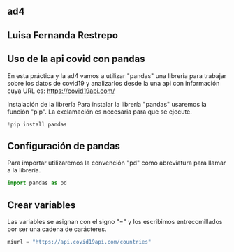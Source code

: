 ## ad4
## Luisa Fernanda Restrepo
## Uso de la api covid con pandas
En esta práctica y la ad4 vamos a utilizar "pandas" una libreria para trabajar sobre los datos de covid19 y analizarlos desde la una api con información cuya URL es: https://covid19api.com/

Instalación de la librería
Para instalar la librería "pandas" usaremos la función "pip". La exclamación es necesaria para que se ejecute.

```python
!pip install pandas
```
## Configuración de pandas
Para importar utilizaremos la convención "pd" como abreviatura para llamar a la librería.

```python
import pandas as pd
```
## Crear variables
Las variables se asignan con el signo "=" y los escribimos entrecomillados por ser una cadena de carácteres.

```python
miurl = "https://api.covid19api.com/countries"
```
